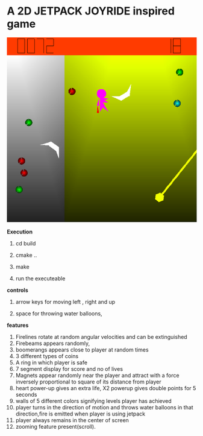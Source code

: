 
# A 2D JETPACK JOYRIDE inspired game

![Image of Yaktocat](jj.png)

**Execution**

 1. cd build

 2. cmake ..

 3. make

 4. run the executeable

**controls**

 1. arrow keys for moving left , right and up

 2. space for throwing water balloons,

**features**

1. Firelines rotate at random angular velocities and can be extinguished
2. Firebeams appears randomly,
3. boomerangs appears close to player at random times
4. 3 different types of coins
5. A ring in which player is safe
6. 7 segment display for score and no of lives
7. Magnets appear randomly near the player and attract with a force inversely proportional to square of its distance from player
8. heart power-up gives an extra life, X2 powerup gives double points for 5 seconds
9. walls of 5 different colors signifying levels player has achieved
10. player turns in the direction of motion and throws water balloons in that direction,fire is emitted when player is using jetpack
11. player always remains in the center of screen
12. zooming feature present(scroll).